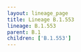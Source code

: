 ```yaml
---
layout: lineage_page
title: Lineage B.1.553
lineage: B.1.553
parent: B.1
children: ['B.1.553']
---
```

